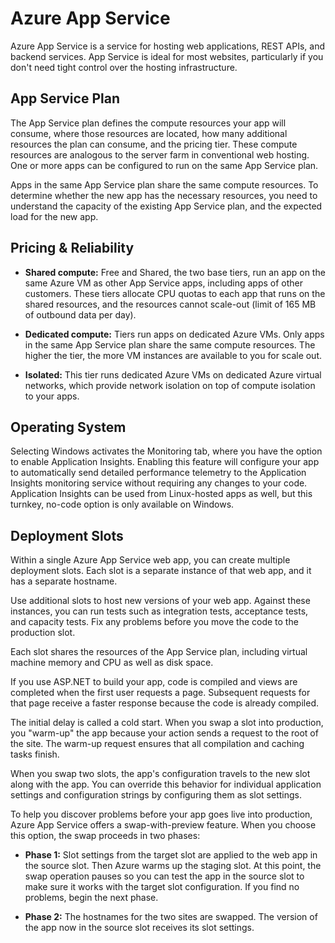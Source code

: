 # Azure App Service

Azure App Service is a service for hosting web applications, REST APIs, and backend services. App Service is ideal for most websites, particularly if you don't need tight control over the hosting infrastructure.

## App Service Plan

The App Service plan defines the compute resources your app will consume, where those resources are located, how many additional resources the plan can consume, and the pricing tier. These compute resources are analogous to the server farm in conventional web hosting. One or more apps can be configured to run on the same App Service plan.

Apps in the same App Service plan share the same compute resources. To determine whether the new app has the necessary resources, you need to understand the capacity of the existing App Service plan, and the expected load for the new app.

## Pricing & Reliability

- **Shared compute:** Free and Shared, the two base tiers, run an app on the same Azure VM as other App Service apps, including apps of other customers. These tiers allocate CPU quotas to each app that runs on the shared resources, and the resources cannot scale-out (limit of 165 MB of outbound data per day).

- **Dedicated compute:** Tiers run apps on dedicated Azure VMs. Only apps in the same App Service plan share the same compute resources. The higher the tier, the more VM instances are available to you for scale out.

- **Isolated:** This tier runs dedicated Azure VMs on dedicated Azure virtual networks, which provide network isolation on top of compute isolation to your apps.

## Operating System

Selecting Windows activates the Monitoring tab, where you have the option to enable Application Insights. Enabling this feature will configure your app to automatically send detailed performance telemetry to the Application Insights monitoring service without requiring any changes to your code. Application Insights can be used from Linux-hosted apps as well, but this turnkey, no-code option is only available on Windows.

## Deployment Slots

Within a single Azure App Service web app, you can create multiple deployment slots. Each slot is a separate instance of that web app, and it has a separate hostname.

Use additional slots to host new versions of your web app. Against these instances, you can run tests such as integration tests, acceptance tests, and capacity tests. Fix any problems before you move the code to the production slot.

Each slot shares the resources of the App Service plan, including virtual machine memory and CPU as well as disk space.

If you use ASP.NET to build your app, code is compiled and views are completed when the first user requests a page. Subsequent requests for that page receive a faster response because the code is already compiled.

The initial delay is called a cold start. When you swap a slot into production, you "warm-up" the app because your action sends a request to the root of the site. The warm-up request ensures that all compilation and caching tasks finish.

When you swap two slots, the app's configuration travels to the new slot along with the app. You can override this behavior for individual application settings and configuration strings by configuring them as slot settings.

To help you discover problems before your app goes live into production, Azure App Service offers a swap-with-preview feature. When you choose this option, the swap proceeds in two phases:

- **Phase 1:** Slot settings from the target slot are applied to the web app in the source slot. Then Azure warms up the staging slot. At this point, the swap operation pauses so you can test the app in the source slot to make sure it works with the target slot configuration. If you find no problems, begin the next phase.

- **Phase 2:** The hostnames for the two sites are swapped. The version of the app now in the source slot receives its slot settings.